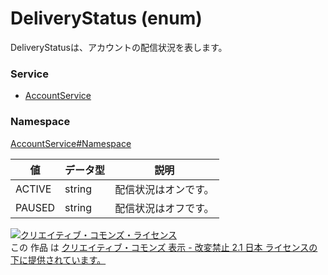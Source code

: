 # DeliveryStatus (enum)
DeliveryStatusは、アカウントの配信状況を表します。

### Service
+ [AccountService](../../services/AccountService.md)

### Namespace
[AccountService#Namespace](../../services/AccountService.md#namespace)

| 値 | データ型 | 説明 |
|---|---|---|
| ACTIVE| string| 配信状況はオンです。 |
| PAUSED| string| 配信状況はオフです。 |

<a rel="license" href="http://creativecommons.org/licenses/by-nd/2.1/jp/"><img alt="クリエイティブ・コモンズ・ライセンス" style="border-width:0" src="https://i.creativecommons.org/l/by-nd/2.1/jp/88x31.png" /></a><br />この 作品 は <a rel="license" href="http://creativecommons.org/licenses/by-nd/2.1/jp/">クリエイティブ・コモンズ 表示 - 改変禁止 2.1 日本 ライセンスの下に提供されています。</a>
